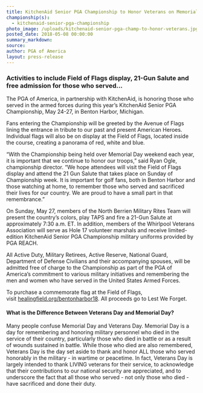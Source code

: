 ```yaml
---
title: KitchenAid Senior PGA Championship to Honor Veterans on Memorial Day Weekend
championship(s):
  - kitchenaid-senior-pga-championship
photo_image: /uploads/kitchenaid-senior-pga-champ-to-honor-veterans.jpg
posted_date: 2018-05-08 00:00:00
summary_markdown:
source:
author: PGA of America
layout: press-release
---
```


### Activities to include Field of Flags display, 21-Gun Salute and free admission for those who served...

The PGA of America, in partnership with KitchenAid, is honoring those who served in the armed forces during this year’s KitchenAid Senior PGA Championship, May 24-27, in Benton Harbor, Michigan.

Fans entering the Championship will be greeted by the Avenue of Flags lining the entrance in tribute to our past and present American Heroes. Individual flags will also be on display at the Field of Flags, located inside the course, creating a panorama of red, white and blue.

“With the Championship being held over Memorial Day weekend each year, it is important that we continue to honor our troops,” said Ryan Ogle, championship director. “We hope attendees will visit the Field of Flags display and attend the 21 Gun Salute that takes place on Sunday of Championship week. It is important for golf fans, both in Benton Harbor and those watching at home, to remember those who served and sacrificed their lives for our country. We are proud to have a small part in that remembrance.”

On Sunday, May 27, members of the North Berrien Military Rites Team will present the country’s colors, play TAPS and fire a 21-Gun Salute at approximately 7:30 a.m. ET. In addition, members of the Whirlpool Veterans Association will serve as Hole 17 volunteer marshals and receive limited-edition KitchenAid Senior PGA Championship military uniforms provided by PGA REACH.

All Active Duty, Military Retirees, Active Reserve, National Guard, Department of Defense Civilians and their accompanying spouses, will be admitted free of charge to the Championship as part of the PGA of America’s commitment to various military initiatives and remembering the men and women who have served in the United States Armed Forces.

To purchase a commemorate flag at the Field of Flags, visit&nbsp;[healingfield.org/bentonharbor18](http://healingfield.org/bentonharbor18). All proceeds go to Lest We Forget.

#### What is the Difference Between Veterans Day and Memorial Day?

Many people confuse Memorial Day and Veterans Day. Memorial Day is a day for remembering and honoring military personnel who died in the service of their country, particularly those who died in battle or as a result of wounds sustained in battle. While those who died are also remembered, Veterans Day is the day set aside to thank and honor ALL those who served honorably in the military - in wartime or peacetime. In fact, Veterans Day is largely intended to thank LIVING veterans for their service, to acknowledge that their contributions to our national security are appreciated, and to underscore the fact that all those who served - not only those who died - have sacrificed and done their duty.
